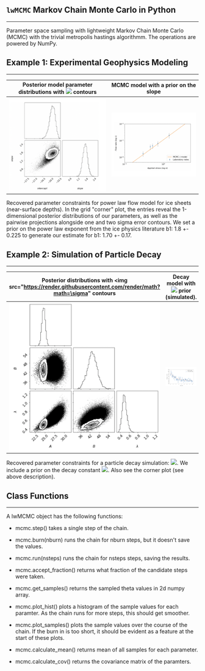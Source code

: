 ## `lwMCMC` Markov Chain Monte Carlo in Python

---

Parameter space sampling with lightweight Markov Chain Monte Carlo (MCMC) with the trivial metropolis hastings algorithmm. The operations are powered by NumPy. 

## Example 1: Experimental Geophysics Modeling

---

Posterior model parameter distributions with <img src="https://render.githubusercontent.com/render/math?math=\sigma"> contours | MCMC model with a prior on the slope
:---------------------------------:|:----------------------------------------:
![](examples/data/ice_corner.png) | ![](examples/data/ice_scatter.png)

Recovered parameter constraints for power law flow model for ice sheets (near-surface depths). In the grid "corner" plot, the entries reveal the 1-dimensional posterior distributions of our parameters, as well as the pairwise projections alongside one and two sigma error contours. We set a prior on the power law exponent from the ice physics literature b1: 1.8 +- 0.225 to generate our estimate for b1:  1.70 +- 0.17.

## Example 2: Simulation of Particle Decay

---

Posterior distributions with <img src="https://render.githubusercontent.com/render/math?math=\sigma" contours | Decay model with <img src="https://render.githubusercontent.com/render/math?math=\lambda"> prior (simulated). 
:---------------------------------:|:----------------------------------------:
![](examples/data/gridsims.png) | ![](examples/data/sims.png)


Recovered parameter constraints for a particle decay simulation: <img src="https://render.githubusercontent.com/render/math?math=\R(t) = A + B e^{-\lambda t}">. We include a prior on the decay constant <img src="https://render.githubusercontent.com/render/math?math=\lambda">. Also see the corner plot (see above description). 

## Class Functions 

---

A lwMCMC object has the following functions:
        
* mcmc.step() takes a single step of the chain.

* mcmc.burn(nburn) runs the chain for nburn steps, but it doesn't save
            the values.

* mcmc.run(nsteps) runs the chain for nsteps steps, saving the results.

* mcmc.accept_fraction() returns what fraction of the candidate steps
            were taken.

* mcmc.get_samples() returns the sampled theta values in 2d numpy array.
* mcmc.plot_hist() plots a histogram of the sample values for each
            paramter.  As the chain runs for more steps, this should get
            smoother.
        
* mcmc.plot_samples() plots the sample values over the course of the 
            chain.  If the burn in is too short, it should be evident as a
            feature at the start of these plots.
    
* mcmc.calculate_mean() returns mean of all samples for each parameter.
* mcmc.calculate_cov() returns the covariance matrix of the paramters.
